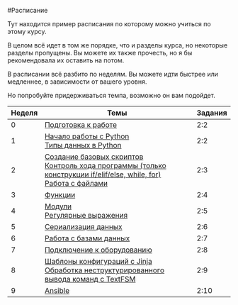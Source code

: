 #Расписание

Тут находится пример расписания по которому можно учиться по этому курсу.

В целом всё идет в том же порядке, что и разделы курса, но некоторые разделы пропущены. Вы можете их также прочесть, но я бы рекомендовала их оставить на потом.

В расписании всё разбито по неделям. Вы можете идти быстрее или медленнее, в зависимости от вашего уровня.

Но попробуйте придерживаться темпа, возможно он вам подойдет.

| Неделя | Темы | Задания |
| -- | -- | -- |
| 0 | [Подготовка к работе](https://natenka.gitbooks.io/pyneng/content/chapter1/)| 2:2 |
| 1 | [Начало работы с Python](https://natenka.gitbooks.io/pyneng/content/chapter2/)<br>[Типы данных в Python](https://natenka.gitbooks.io/pyneng/content/chapter3/)| 2:2 |
| 2 | [Создание базовых скриптов](https://natenka.gitbooks.io/pyneng/content/chapter3a/)<br>[Контроль хода программы (только конструкции if/elif/else, while, for)](https://natenka.gitbooks.io/pyneng/content/chapter4/)<br>[Работа с файлами](https://natenka.gitbooks.io/pyneng/content/chapter5/)| 2:3 |
| 3 | [Функции](https://natenka.gitbooks.io/pyneng/content/chapter6/) | 2:4 |
| 4 | [Модули](https://natenka.gitbooks.io/pyneng/content/chapter7/)<br>[Регулярные выражения](https://natenka.gitbooks.io/pyneng/content/chapter8/) | 2:5 |
| 5 | [Сериализация данных]() | 2:6 |
| 6 | [Работа с базами данных](https://natenka.gitbooks.io/pyneng/content/chapter11/) | 2:7 |
| 7 | [Подключение к оборудованию]()| 2:8 |
| 8 | [Шаблоны конфигураций с Jinja](https://natenka.gitbooks.io/pyneng/content/chapter10/)<br>[Обработка неструктурированного вывода команд с TextFSM]()| 2:9 |
| 9 | [Ansible]() | 2:10 |

